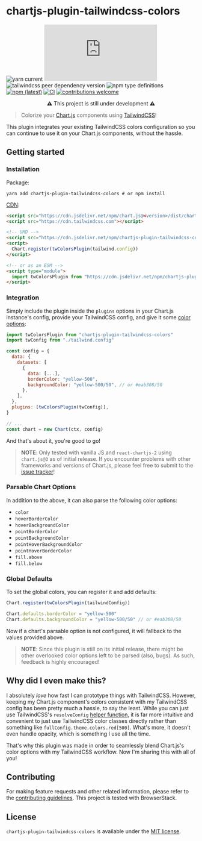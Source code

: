# chartjs-plugin-tailwindcss-colors

![yarn current](https://img.shields.io/badge/Yarn-v1-blue)
![chart.js peer dependency version](https://img.shields.io/npm/dependency-version/chartjs-plugin-tailwindcss-colors/peer/chart.js)
![tailwindcss peer dependency version](https://img.shields.io/npm/dependency-version/chartjs-plugin-tailwindcss-colors/peer/tailwindcss)
![npm type definitions](https://img.shields.io/npm/types/chartjs-plugin-tailwindcss-colors)
[![npm (latest)](https://img.shields.io/npm/v/chartjs-plugin-tailwindcss-colors)](https://www.npmjs.com/package/chartjs-plugin-tailwindcss-colors/v/latest)
[![CI](https://github.com/decanTyme/chartjs-plugin-tailwindcss-colors/actions/workflows/ci.yml/badge.svg)](https://github.com/decanTyme/chartjs-plugin-tailwindcss-colors/actions/workflows/ci.yml)
[![contributions welcome](https://img.shields.io/badge/contributions-welcome-brightgreen.svg)](https://github.com/decanTyme/chartjs-plugin-tailwindcss-colors/fork)

<p align="center">⚠️ This project is still under development ⚠️</p>

> Colorize your [Chart.js](https://www.chartjs.org/) components using [TailwindCSS](https://tailwindcss.com/)!

This plugin integrates your existing TailwindCSS colors configuration so you can continue to use it on your Chart.js components, without the hassle.

## Getting started

### Installation

Package:

```shell
yarn add chartjs-plugin-tailwindcss-colors # or npm install
```

[CDN](https://www.jsdelivr.com/package/npm/chartjs-plugin-tailwindcss-colors):

```html
<script src="https://cdn.jsdelivr.net/npm/chart.js@<version>/dist/chart.umd.min.js"></script>
<script src="https://cdn.tailwindcss.com"></script>

<!-- UMD -->
<script src="https://cdn.jsdelivr.net/npm/chartjs-plugin-tailwindcss-colors@<version>/dist/plugin.umd.min.js"></script>
<script>
  Chart.register(twColorsPlugin(tailwind.config))
</script>

<!-- or as an ESM -->
<script type="module">
  import twColorsPlugin from "https://cdn.jsdelivr.net/npm/chartjs-plugin-tailwindcss-colors@<version>/+esm"
</script>
```

### Integration

Simply include the plugin inside the `plugins` options in your Chart.js instance's config, provide your TailwindCSS config, and give it some [color options](https://www.chartjs.org/docs/latest/general/colors.html):

```js
import twColorsPlugin from "chartjs-plugin-tailwindcss-colors"
import twConfig from "./tailwind.config"

const config = {
  data: {
    datasets: [
      {
        data: [...],
        borderColor: "yellow-500",
        backgroundColor: "yellow-500/50", // or #eab308/50
      },
    ],
  },
  plugins: [twColorsPlugin(twConfig)],
}

// ...
const chart = new Chart(ctx, config)
```

And that's about it, you're good to go!

> **NOTE**: Only tested with vanilla JS and `react-chartjs-2` using `chart.js@3` as of initial release. If you encounter problems with other frameworks and versions of Chart.js, please feel free to submit to the [issue tracker](https://github.com/decanTyme/chartjs-plugin-tailwindcss-colors/issues)!

### Parsable Chart Options

In addition to the above, it can also parse the following color options:

- `color`
- `hoverBorderColor`
- `hoverBackgroundColor`
- `pointBorderColor`
- `pointBackgroundColor`
- `pointHoverBackgroundColor`
- `pointHoverBorderColor`
- `fill.above`
- `fill.below`

### Global Defaults

To set the global colors, you can register it and add defaults:

```js
Chart.register(twColorsPlugin(tailwindConfig))

Chart.defaults.borderColor = "yellow-500"
Chart.defaults.backgroundColor = "yellow-500/50" // or #eab308/50
```

Now if a chart's parsable option is not configured, it will fallback to the values provided above.

> **NOTE**: Since this plugin is still on its initial release, there might be other overlooked color options left to be parsed (also, bugs). As such, feedback is highly encouraged!

## Why did I even make this?

I absolutely _love_ how fast I can prototype things with TailwindCSS. However, keeping my Chart.js component's colors consistent with my TailwindCSS config has been pretty much a hassle, to say the least. While you can just use TailwindCSS's `resolveConfig` [helper function](https://tailwindcss.com/docs/configuration#referencing-in-java-script), it is far more intuitive and convenient to just use TailwindCSS color classes directly rather than something like `fullConfig.theme.colors.red[500]`. What's more, it doesn't even handle opacity, which is something I use all the time.

That's why this plugin was made in order to seamlessly blend Chart.js's color options with my TailwindCSS workflow. Now I'm sharing this with all of you!

## Contributing

For making feature requests and other related information, please refer to the [contributing guidelines](CONTRIBUTING.md). This project is tested with BrowserStack.

## License

`chartjs-plugin-tailwindcss-colors` is available under the [MIT license](LICENSE).

